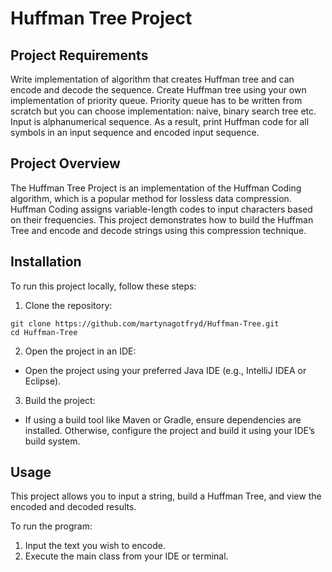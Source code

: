 # Huffman Tree Project

## Project Requirements
Write implementation of algorithm that creates Huffman tree and can encode and decode the sequence. Create Huffman tree using your own implementation of priority queue. Priority queue has to be written from scratch but you can choose implementation: naive, binary search tree etc.
Input is alphanumerical sequence. As a result, print Huffman code for all symbols in an input sequence and encoded input sequence.

## Project Overview
The Huffman Tree Project is an implementation of the Huffman Coding algorithm, which is a popular method for lossless data compression. Huffman Coding assigns variable-length codes to input characters based on their frequencies. This project demonstrates how to build the Huffman Tree and encode and decode strings using this compression technique.

## Installation
To run this project locally, follow these steps:

1. Clone the repository:
```
git clone https://github.com/martynagotfryd/Huffman-Tree.git
cd Huffman-Tree
```

2. Open the project in an IDE:
- Open the project using your preferred Java IDE (e.g., IntelliJ IDEA or Eclipse).

3. Build the project:
- If using a build tool like Maven or Gradle, ensure dependencies are installed. Otherwise, configure the project and build it using your IDE’s build system.

## Usage
This project allows you to input a string, build a Huffman Tree, and view the encoded and decoded results.

To run the program:
1. Input the text you wish to encode.
2. Execute the main class from your IDE or terminal.

